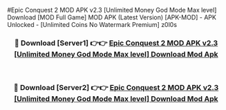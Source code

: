 #Epic Conquest 2 MOD APK v2.3 [Unlimited Money God Mode Max level] Download [MOD Full Game] MOD APK (Latest Version) [APK-MOD] - APK Unlocked - [Unlimited Coins No Watermark Premium] z0l0s



<div align="center">

<h3>🔴 Download [Server1] 👉👉 <a href="https://momento.my/?title=Epic_Conquest_2_MOD_APK_v2.3_[Unlimited_Money_God_Mode_Max_level]_Download">Epic Conquest 2 MOD APK v2.3 [Unlimited Money God Mode Max level] Download Mod Apk</a></h3><br>

<h3>🔴 Download [Server2] 👉👉 <a href="https://momento.my/?title=Epic_Conquest_2_MOD_APK_v2.3_[Unlimited_Money_God_Mode_Max_level]_Download">Epic Conquest 2 MOD APK v2.3 [Unlimited Money God Mode Max level] Download Mod Apk</a></h3>
</div>
